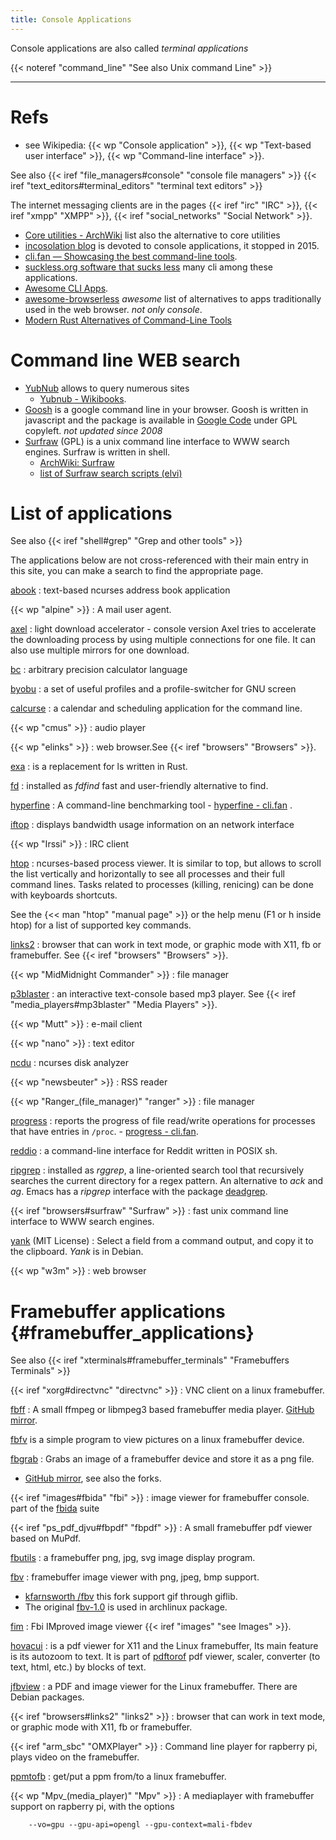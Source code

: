 ```yaml
---
title: Console Applications
---
```


Console applications are also called _terminal applications_

{{< noteref "command_line" "See also Unix command Line" >}}

------

# Refs
- see Wikipedia: {{< wp "Console application" >}},
{{< wp "Text-based user interface" >}},
{{< wp "Command-line interface" >}}.

See also {{< iref "file_managers#console" "console file managers" >}}
{{< iref "text_editors#terminal_editors" "terminal text editors" >}}

The internet messaging clients are in the pages {{< iref "irc" "IRC" >}},
{{< iref "xmpp" "XMPP" >}},  {{< iref "social_networks" "Social Network" >}}.


-   [Core utilities - ArchWiki](https://wiki.archlinux.org/title/Core_utilities)
    list also the alternative to core utilities
-   [incosolation blog](http://inconsolation.wordpress.com) is devoted
    to console applications, it stopped in 2015.
-   [cli.fan — Showcasing the best command-line tools](https://cli.fan/posts/).
-   [suckless.org software that sucks less](https://suckless.org/rocks/)
    many cli among these applications.
-   [Awesome CLI Apps](https://github.com/agarrharr/awesome-cli-apps).
-   [awesome-browserless](https://github.com/koalagang/awesome-browserless)
    _awesome_ list of alternatives to apps traditionally used in the web browser.
    _not only console_.
-   [Modern Rust Alternatives of Command-Line Tools
    ](https://zaiste.net/posts/shell-commands-rust/)

# Command line WEB search

-   [YubNub](http://yubnub.org/) allows to query numerous sites
    -   [Yubnub - Wikibooks](https://en.wikibooks.org/wiki/Yubnub).
-   [Goosh](http://goosh.org/) is a google command line in your
    browser.  Goosh is written in javascript and the package is
    available in [Google Code](http://code.google.com/p/goosh/) under
    GPL copyleft. _not updated since 2008_
-   [Surfraw](http://surfraw.alioth.debian.org/) (GPL) is a unix
    command line interface to WWW search engines. Surfraw is written in
    shell.
    -   [ArchWiki: Surfraw
        ](https://wiki.archlinux.org/index.php/Surfraw)
    -   [list of Surfraw search scripts (elvi)
        ](http://surfraw.alioth.debian.org/#elvilist)

# List of applications
See also {{< iref "shell#grep" "Grep and other tools" >}}


The applications below are not cross-referenced with their main entry
in this site, you can make a search to find the appropriate page.

[abook](http://abook.sourceforge.net/)
: text-based ncurses address book application


{{< wp "alpine" >}}
: A mail user agent.

[axel](http://axel.alioth.debian.org)
: light download accelerator - console version
  Axel tries to accelerate the downloading process by using multiple connections
  for one file.  It can also use multiple mirrors for one download.

[bc](http://www.gnu.org/software/bc)
: arbitrary precision calculator language

[byobu](http://launchpad.net/byobu)
:  a set of useful profiles and a profile-switcher for GNU screen

[calcurse](http://calcurse.org/)
: a calendar and scheduling application for the command line.

{{< wp "cmus" >}}
: audio player

{{< wp "elinks" >}}
: web browser.See {{< iref "browsers" "Browsers" >}}.

[exa](https://github.com/ogham/exa)
: is a replacement for ls written in Rust.

[fd](https://github.com/sharkdp/fd)
: installed as _fdfind_ fast and user-friendly alternative to find.

[hyperfine](https://github.com/sharkdp/hyperfine)
:   A command-line benchmarking tool
    -   [hyperfine - cli.fan](https://cli.fan/posts/hyperfine/)    .

[iftop]( http://www.ex-parrot.com/~pdw/iftop/)
: displays bandwidth usage information on an network interface

{{< wp "Irssi" >}}
: IRC client

[htop](http://htop.dev)
: ncurses-based process viewer.  It is similar to top, but allows to scroll the list
  vertically and horizontally to see all processes and their full command lines.  Tasks
  related to processes (killing, renicing) can be done with keyboards shortcuts.

  See the {<< man "htop" "manual page" >}} or the help menu (F1 or h inside htop) for a
  list of supported key commands.

[links2](http://atrey.karlin.mff.cuni.cz/~clock/twibright/links/)
: browser that can work in text mode, or graphic mode with X11, fb or
  framebuffer. See {{< iref "browsers" "Browsers" >}}.

{{< wp "MidMidnight Commander" >}}
: file manager

[p3blaster](http://manpages.debian.org/cgi-bin/man.cgi?query=mp3blaster%281%29)
: an interactive text-console based mp3 player. See
  {{< iref "media_players#mp3blaster" "Media Players" >}}.

{{< wp "Mutt" >}}
: e-mail client

{{< wp "nano" >}}
: text editor

[ncdu](http://dev.yorhel.nl/ncdu)
: ncurses disk analyzer

{{< wp "newsbeuter" >}}
: RSS reader

{{< wp "Ranger_(file_manager)"  "ranger" >}}
: file manager

[progress](https://github.com/Xfennec/progress)
:   reports the progress of file read/write operations for processes that have entries
    in `/proc`.
    -   [progress - cli.fan](https://cli.fan/posts/progress/).

[reddio](https://gitlab.com/aaronNG/reddio)
: a command-line interface for Reddit written in POSIX sh.

[ripgrep](https://github.com/BurntSushi/ripgrep)
: installed as _rggrep_, a line-oriented search tool that recursively searches the
  current directory for a regex pattern. An alternative to _ack_ and _ag_.
  Emacs has a _ripgrep_ interface with the package
  [deadgrep](https://github.com/Wilfred/deadgrep).


{{< iref "browsers#surfraw" "Surfraw" >}}
: fast unix command line interface to  WWW search engines.

[yank](https://github.com/mptre/yank) (MIT License)
:   Select a field from a command output, and copy it to the clipboard.
    _Yank_ is in Debian.

{{< wp "w3m" >}}
: web browser

# Framebuffer applications {#framebuffer_applications}
See also {{< iref "xterminals#framebuffer_terminals" "Framebuffers Terminals" >}}

{{< iref "xorg#directvnc" "directvnc" >}}
:   VNC client on a linux framebuffer.

[fbff](http://repo.or.cz/w/fbff.git)
: A small ffmpeg or libmpeg3 based framebuffer media player.
  [GitHub mirror](https://github.com/aligrudi/fbff).

[fbfv](https://github.com/smokku/fvb)
is a simple program to view pictures on a linux framebuffer device.


[fbgrab](https://fbgrab.monells.se/)
: Grabs an image of a framebuffer device and store it as a png file.
  -   [GitHub mirror](https://github.com/MikeMayer/FBGrab), see also the forks.

{{< iref "images#fbida" "fbi" >}}
: image viewer for framebuffer console.
  part of the [fbida](http://linux.bytesex.org/fbida/) suite

{{< iref "ps_pdf_djvu#fbpdf" "fbpdf" >}}
: A small framebuffer pdf viewer based on MuPdf.

[fbutils](https://github.com/richinfante/fbutils)
: a framebuffer png, jpg, svg image display program.

[fbv](https://github.com/godspeed1989/fbv)
: framebuffer image viewer with png, jpeg, bmp support.
   -   [kfarnsworth /fbv](https://github.com/kfarnsworth/fbv)
       this fork support gif through giflib.
   -   The original [fbv-1.0](http://s-tech.elsat.net.pl/fbv/) is used in archlinux
       package.

[fim](http://www.autistici.org/dezperado/)
: Fbi IMproved image viewer {{< iref "images" "see Images" >}}.

[hovacui](http://sgerwk.altervista.org/hovacui/hovacui.html)
: is a pdf viewer for X11 and the Linux framebuffer, Its main feature is its autozoom to
  text. It is part of [pdftorof](https://github.com/sgerwk/pdftoroff) pdf viewer,
  scaler, converter (to text, html, etc.) by blocks of text.

[jfbview](https://github.com/jichu4n/jfbview)
: a PDF and image viewer for the Linux framebuffer.  There are Debian packages.

{{< iref "browsers#links2" "links2" >}}
: browser that can work in text mode, or graphic mode with X11, fb or
  framebuffer.

{{< iref "arm_sbc" "OMXPlayer" >}}
: Command line player for rapberry pi, plays video on the framebuffer.

[ppmtofb](https://github.com/kurt-vd/ppmtofb)
: get/put a ppm from/to a linux framebuffer.

{{< wp "Mpv_(media_player)"  "Mpv" >}}
: A mediaplayer with framebuffer support on rapberry pi, with the options

        --vo=gpu --gpu-api=opengl --gpu-context=mali-fbdev



<!-- Local Variables: -->
<!-- mode: markdown -->
<!-- ispell-local-dictionary: "english" -->
<!-- End: -->
